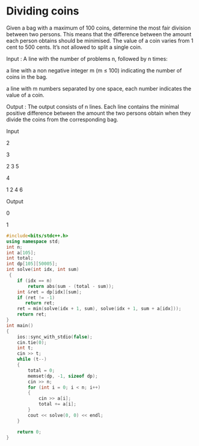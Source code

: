 # Dividing coins

Given a bag with a maximum of 100 coins, determine the most fair division between two persons.
This means that the difference between the amount each person obtains should be minimised. The
value of a coin varies from 1 cent to 500 cents. It’s not allowed to split a single coin.

Input :
A line with the number of problems n, followed by n times:

a line with a non negative integer m (m ≤ 100) indicating the number of coins in the bag.

a line with m numbers separated by one space, each number indicates the value of a coin.

Output :
The output consists of n lines. Each line contains the minimal positive difference between the amount
the two persons obtain when they divide the coins from the corresponding bag.

Input

2

3

2 3 5

4

1 2 4 6

Output

0

1

```cpp
#include<bits/stdc++.h>
using namespace std;
int n;
int a[105];
int total;
int dp[105][50005];
int solve(int idx, int sum)
 {
	if (idx == n)
        return abs(sum - (total - sum));
	int &ret = dp[idx][sum];
	if (ret != -1)
	   return ret;
	ret = min(solve(idx + 1, sum), solve(idx + 1, sum + a[idx]));
	return ret;
}
int main()
{
    ios::sync_with_stdio(false);
    cin.tie(0);
    int t;
	cin >> t;
	while (t--)
    {
		total = 0;
	    memset(dp, -1, sizeof dp);
		cin >> n;
		for (int i = 0; i < n; i++)
        {
			cin >> a[i];
			total += a[i];
		}
		cout << solve(0, 0) << endl;
	}

    return 0;
}
```
